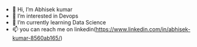 - 👋 Hi, I’m Abhisek kumar
- 👀 I’m interested in Devops
- 🌱 I’m currently learning Data Science
- 📫 you can reach me on linkedin(https://www.linkedin.com/in/abhisek-kumar-8560ab165/)

<!---
Abhiseksingh2240/Abhiseksingh2240 is a ✨ special ✨ repository because its `README.md` (this file) appears on your GitHub profile.
You can click the Preview link to take a look at your changes.
--->
